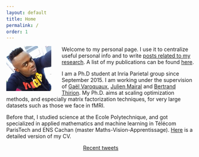 ```yaml
---
layout: default
title: Home
permalink: /
order: 1
---
```

<img style="float: left; margin-right: 2em;" width="120px" src="/assets/photo3.jpg" />

Welcome to my personal page. I use it to centralize useful personal info and to write [posts related to my research](blog). A list of my publications can be found [here](publications).

I am a Ph.D student at Inria Parietal group since September 2015. I am working under the supervision of [Gaël Varoquaux](http://gael-varoquaux.info), [Julien Mairal](http://lear.inrialpes.fr/people/mairal/) and [Bertrand Thirion](https://team.inria.fr/parietal/bertrand-thirions-page/). My Ph.D. aims at scaling optimization methods, and especially matrix factorization techniques, for very large datasets such as those we face in fMRI.

Before that, I studied science at the Ecole Polytechnique, and got specialized in applied mathematics and machine learning in Télécom ParisTech and ENS Cachan (master Maths-Vision-Apprentissage). [Here](/docs/cv.pdf) is a detailed version of my CV.
<div style='text-align: center'>
<a class="twitter-timeline" data-height="400" data-width="400"
data-chrome="noscrollbar nofooter"
 href="https://twitter.com/dohmatobelvis">Recent tweets</a></div>
 <script async src="//platform.twitter.com/widgets.js" charset="utf-8"></script>
